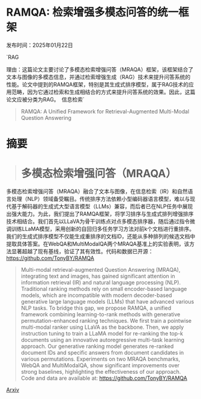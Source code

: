 # RAMQA: 检索增强多模态问答的统一框架

发布时间：2025年01月22日

`RAG

理由：这篇论文主要讨论了多模态检索增强问答（MRAQA）框架，该框架结合了文本与图像的多模态信息，并通过检索增强生成（RAG）技术来提升问答系统的性能。论文中提到的RAMQA框架，特别是其生成式排序模型，属于RAG技术的应用范畴，因为它通过检索和生成相结合的方式来提升问答系统的效果。因此，这篇论文应被分类为RAG。` `信息检索`

> RAMQA: A Unified Framework for Retrieval-Augmented Multi-Modal Question Answering

# 摘要

> # 多模态检索增强问答（MRAQA）
多模态检索增强问答（MRAQA）融合了文本与图像，在信息检索（IR）和自然语言处理（NLP）领域备受瞩目。传统排序方法依赖小型编码器语言模型，难以与现代基于解码器的生成式大型语言模型（LLMs）兼容，而后者已在NLP任务中展现出强大能力。为此，我们提出了RAMQA框架，将学习排序与生成式排列增强排序技术相结合。我们首先以LLaVA为骨干训练点对点多模态排序器，随后通过指令微调训练LLaMA模型，采用创新的自回归多任务学习方法对前k个文档进行重排序。我们的生成式排序模型不仅能生成重排序的文档ID，还能从多种排列的候选文档中提取具体答案。在WebQA和MultiModalQA两个MRAQA基准上的实验表明，该方法显著超越了现有基线，验证了其有效性。代码和数据已开源：https://github.com/TonyBY/RAMQA

> Multi-modal retrieval-augmented Question Answering (MRAQA), integrating text and images, has gained significant attention in information retrieval (IR) and natural language processing (NLP). Traditional ranking methods rely on small encoder-based language models, which are incompatible with modern decoder-based generative large language models (LLMs) that have advanced various NLP tasks. To bridge this gap, we propose RAMQA, a unified framework combining learning-to-rank methods with generative permutation-enhanced ranking techniques. We first train a pointwise multi-modal ranker using LLaVA as the backbone. Then, we apply instruction tuning to train a LLaMA model for re-ranking the top-k documents using an innovative autoregressive multi-task learning approach. Our generative ranking model generates re-ranked document IDs and specific answers from document candidates in various permutations. Experiments on two MRAQA benchmarks, WebQA and MultiModalQA, show significant improvements over strong baselines, highlighting the effectiveness of our approach. Code and data are available at: https://github.com/TonyBY/RAMQA

[Arxiv](https://arxiv.org/abs/2501.13297)
